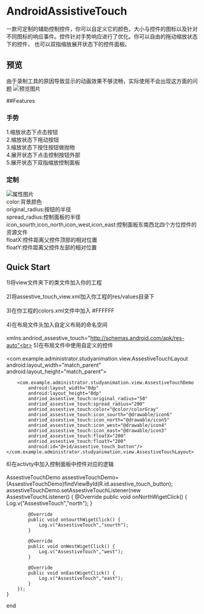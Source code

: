 # AndroidAssistiveTouch
一款可定制的辅助控制控件，你可以自定义它的颜色，大小与控件的图标以及针对不同图标的响应事件。控件针对手势响应进行了优化。你可以自由的拖动缩放状态下的控件，
也可以双指缩放展开状态下的控件面板。

## 预览
由于录制工具的原因导致显示的动画效果不够流畅，实际使用不会出现这方面的问题
![预览图片](http://chuantu.biz/t6/320/1527509384x-1404795523.gif)

##Features
### 手势
1.缩放状态下点击按钮<br>
2.缩放状态下拖动按钮<br>
3.缩放状态下按住按钮做抛物<br>
4.展开状态下点击控制按钮外部<br>
5.展开状态下双指缩放控制面板<br>

### 定制
![属性图片](http://chuantu.biz/t6/320/1527509592x-1404758293.png)<br>
color:背景颜色<br>
original_radius:按钮的半径<br>
spread_radius:控制面板的半径<br>
icon_sourth,icon_north,icon_west,icon_east:控制面板东南西北四个方位控件的资源文件<br>
floatX:控件距离父控件顶部的相对位置<br>
floatY:控件距离父控件左部的相对位置<br>

## Quick Start
1)将view文件夹下的类文件加入你的工程<br><br>
2)将assestive_touch_view.xml加入你工程的res/values目录下<br><br>
3)在你工程的colors.xml文件中加入 <color name="colorWhite">#FFFFFF</color> <br><br>
4)在布局文件头加入自定义布局的命名空间<br><br>
xmlns:andriod_assestive_touch="http://schemas.android.com/apk/res-auto"<br>
5)在布局文件中使用自定义的控件<br><br>
    <com.example.administrator.studyanimation.view.AssestiveTouchLayout
        android:layout_width="match_parent"
        android:layout_height="match_parent">

        <com.example.administrator.studyanimation.view.AssestiveTouchDemo
            android:layout_width="0dp"
            android:layout_height="0dp"
            andriod_assestive_touch:original_radius="50"
            andriod_assestive_touch:spread_radius="200"
            andriod_assestive_touch:color="@color/colorGray"
            andriod_assestive_touch:icon_sourth="@drawable/icon6"
            andriod_assestive_touch:icon_north="@drawable/icon5"
            andriod_assestive_touch:icon_west="@drawable/icon4"
            andriod_assestive_touch:icon_east="@drawable/icon3"
            andriod_assestive_touch:floatX="200"
            andriod_assestive_touch:floatY="200"
            android:id="@+id/assestive_touch_button"/>
    </com.example.administrator.studyanimation.view.AssestiveTouchLayout>
6)在activty中加入控制面板中控件对应的逻辑<br><br>
        AssestiveTouchDemo assestiveTouchDemo=(AssestiveTouchDemo)findViewById(R.id.assestive_touch_button);
        assestiveTouchDemo.setAssestiveTouchListener(new AssestiveTouchListener() {
            @Override
            public void onNorthWigetClick() {
                Log.v("AssestiveTouch","north");
            }

            @Override
            public void onSourthWigetClick() {
                Log.v("AssestiveTouch","sourth");
            }

            @Override
            public void onWestWigetClick() {
                Log.v("AssestiveTouch","west");
            }

            @Override
            public void onEastWigetClick() {
                Log.v("AssestiveTouch","east");
            }
        });
    }

end
